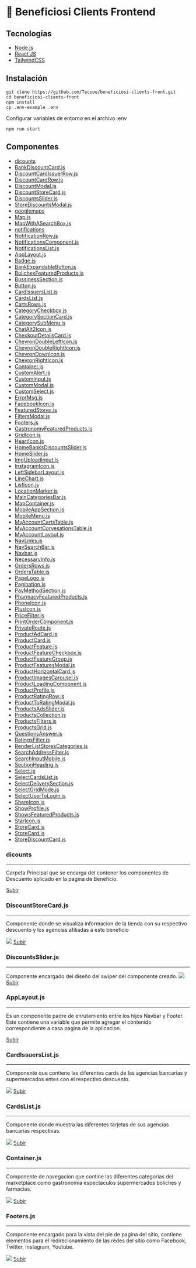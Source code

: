 # 🚀 Beneficiosi Clients Frontend
## Tecnologías
* [Node.js](#item1)
* [React JS](#item2)
* [TailwindCSS](#item3)
## Instalación
```
git clone https://github.com/Tecsoe/beneficiosi-clients-front.git
cd beneficiosi-clients-front
npm install
cp .env-example .env
```
Configurar variables de entorno en el archivo .env
```
npm run start
```
## Componentes
* [dicounts](#item4)
* [BankDiscountCard.js](#item5)
* [DiscountCardIssuerRow.js](#item6)
* [DiscountCardRow.js](#item7)
* [DiscountModal.js](#item8)
* [DiscountStoreCard.js](#item9)
* [DiscountsSlider.js](#item10)
* [StoreDiscountsModal.js](#item11)
* [googlemaps](#item12)
* [Map.js](#item13)
* [MapWithASearchBox.js](#item14)
* [notifications](#item15)
* [NotificationRow.js](#item16)
* [NotificationsComponent.js](#item17)
* [NotificationsList.js](#item18)
* [AppLayout.js](#item19)
* [Badge.js](#item20)
* [BankExpandableButton.js](#item21)
* [BolichesFeaturedProducts.js](#item22)
* [BussinessSection.js](#item23)
* [Button.js](#item24)
* [CardIssuersList.js](#item25)
* [CardsList.js](#item26)
* [CartsRows.js](#item27)
* [CategoryCheckbox.js](#item28)
* [CategorySectionCard.js](#item29)
* [CategorySubMenu.js](#item30)
* [ChatAlt2Icon.js](#item31)
* [CheckoutDetailsCard.js](#item32)
* [ChevronDoubleLeftIcon.js](#item33)
* [ChevronDoubleRightIcon.js](#item34)
* [ChevronDownIcon.js](#item35)
* [ChevronRightIcon.js](#item36)
* [Container.js](#item37)
* [CustomAlert.js](#item38)
* [CustomInput.js](#item39)
* [CustomModal.js](#item40)
* [CustomSelect.js](#item41)
* [ErrorMsg.js](#item42)
* [FacebookIcon.js](#item43)
* [FeaturedStores.js](#item44)
* [FiltersModal.js](#item45)
* [Footers.js](#item46)
* [GastronomyFeaturedProducts.js](#item47)
* [GridIcon.js](#item48)
* [HeartIcon.js](#item49)
* [HomeBanksDiscountsSlider.js](#item50)
* [HomeSlider.js](#item51)
* [ImgUploadInput.js](#item52)
* [InstagramIcon.js](#item53)
* [LeftSidebarLayout.js](#item54)
* [LineChart.js](#item55)
* [ListIcon.js](#item56)
* [LocationMarker.js](#item57)
* [MainCategoriesBar.js](#item58)
* [MapContainer.js](#item59)
* [MobileAppSection.js](#item60)
* [MobileMenu.js](#item61)
* [MyAccountCartsTable.js](#item62)
* [MyAccountCorvesationsTable.js](#item63)
* [MyAccountLayout.js](#item64)
* [NavLinks.js](#item65)
* [NavSearchBar.js](#item66)
* [Navbar.js](#item67)
* [NecessaryInfo.js](#item68)
* [OrdersRows.js](#item69)
* [OrdersTable.js](#item70)
* [PageLogo.js](#item71)
* [Pagination.js](#item72)
* [PayMethodSection.js](#item73)
* [PharmacyFeaturedProducts.js](#item74)
* [PhoneIcon.js](#item75)
* [PlusIcon.js](#item76)
* [PriceFilter.js](#item77)
* [PrintOrderComponent.js](#item78)
* [PrivateRoute.js](#item79)
* [ProductAdCard.js](#item80)
* [ProductCard.js](#item81)
* [ProductFeature.js](#item82)
* [ProductFeatureCheckbox.js](#item83)
* [ProductFeatureGroup.js](#item84)
* [ProductFeaturesModal.js](#item85)
* [ProductHorizontalCard.js](#item86)
* [ProductImagesCarousel.js](#item87)
* [ProductLoadingComponent.js](#item88)
* [ProductProfile.js](#item89)
* [ProductRatingRow.js](#item90)
* [ProductToRatingModal.js](#item91)
* [ProductsAdsSlider.js](#item92)
* [ProductsCollection.js](#item93)
* [ProductsFilters.js](#item94)
* [ProductsGrid.js](#item95)
* [QuestionsAnswer.js](#item96)
* [RatingsFilter.js](#item97)
* [RenderListStoresCategories.js](#item98)
* [SearchAddressFilter.js](#item99)
* [SearchInputMobile.js](#item100)
* [SectionHeading.js](#item101)
* [Select.js](#item102)
* [SelectCardsList.js](#item103)
* [SelectDeliverySection.js](#item104)
* [SelectGridMode.js](#item105)
* [SelectUserToLogin.js](#item106)
* [ShareIcon.js](#item107)
* [ShowProfile.js](#item108)
* [ShowsFeaturedProducts.js](#item109)
* [StarIcon.js](#item200)
* [StoreCard.js](#item201)
* [StoreCard.js](#item202)
* [StoreDiscountCard.js](#item203)


<a name="item4"></a>
### dicounts
---
Carpeta Principal que se encarga del contener los componentes de Descuento aplicado en la pagina de Beneficio.

[Subir](#top)

<a name="item5"></a>
### DiscountStoreCard.js
---
Componente donde se visualiza informacion de la tienda con su respectivo descuento y los agencias afiliadas a este beneficio

![](https://i.imgur.com/uJOv7jl.png)
[Subir](#top)

<a name="item6"></a>
### DiscountsSlider.js
---
Componente encargado del diseño del swiper del componente creado.
![](https://i.imgur.com/R95hlvr.png)
[Subir](#top)

<a name="item7"></a>
### AppLayout.js
---
Es un componente padre de enrutamiento entre los hijos Navbar y Footer. Este contiene una variable que permite agregar el contenido correspondiente a casa pagina de la aplicacion.

[Subir](#top)

<a name="item8"></a>
### CardIssuersList.js
---
Componente que contiene las diferentes cards de las agencias bancarias y supermercados entes con el respectivo descuento.

![](https://i.imgur.com/FxlH1yr.png)
[Subir](#top)

<a name="item9"></a>
### CardsList.js
---
Componente donde muestra las diferentes tarjetas de sus agencias bancarias respectivas.

![](https://i.imgur.com/FxlH1yr.png)
[Subir](#top)

<a name="item10"></a>
### Container.js
---
Componente de navegacion que contine las diferentes categorias del marketplace como gastronomia espectaculos supermercados boliches y farmacias.

![](https://i.imgur.com/IfTKKfy.png)
[Subir](#top)


<a name="item11"></a>
### Footers.js
---
Componente encargado para la vista del pie de pagina del sitio, contiene elementos para el redirecionamiento de las redes del sitio como Facebook, Twitter, Instagram, Youtube.

![](https://i.imgur.com/xBPihZX.png)
[Subir](#top)
